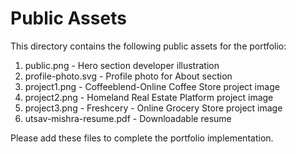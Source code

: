 # Public Assets

This directory contains the following public assets for the portfolio:

1. public.png - Hero section developer illustration
2. profile-photo.svg - Profile photo for About section
3. project1.png - Coffeeblend-Online Coffee Store project image
4. project2.png - Homeland Real Estate Platform project image
5. project3.png - Freshcery - Online Grocery Store project image
6. utsav-mishra-resume.pdf - Downloadable resume

Please add these files to complete the portfolio implementation.